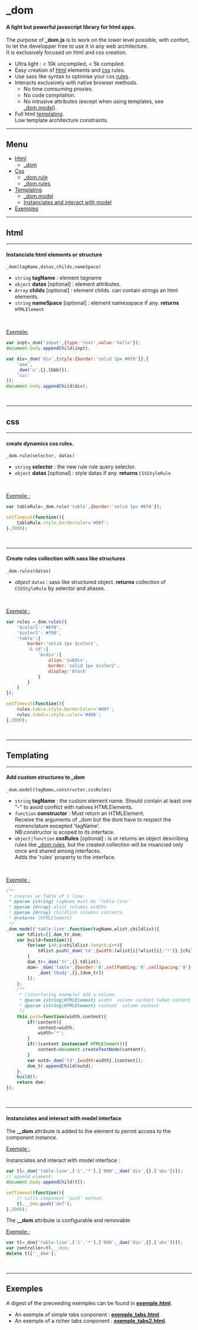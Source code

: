 

# _dom

#### A light but powerful javascript library for html apps.</br>

The purpose of **_dom.js** is to work on the lower level possible, with confort, to let the developper free to use it in any web architecture.<br/>
It is exclusively focused on html and css creation.

+ Ultra light : < 10k uncompiled, < 5k compiled.
+ Easy creation of [html](#tg_html) elements and [css](#tg_css) rules.
+ Use sass like syntax to optimise your css [rules](#_dom.rules).
+ Interacts exclusively with native browser methods.
	+ No time comsuming proxies.
	+ No code compilation.
	+ No intrusive attributes (except when using templates, see [_dom.model](#_dom.model)).
+ Full html [templating](#tg_temlating).<br/>
Low template architecture constraints.

<hr/>

## <a name="tg_menu"></a> Menu

+ [Html](#tg_html)
	+ [_dom](#_dom)
+ [Css](#tg_css)
	+ [_dom.rule](#_dom.rule)
	+ [_dom.rules](#_dom.rules)
+ [Templating](#tg_temlating)
	+ [_dom.model](#_dom.model)
	+ [Instanciates and interact with model](#tg_instanciate)
+ [Exemples](#tg_exemples)
<hr/>

## <a name="tg_html"></a> html

<hr/>

#### <a name="_dom"></a> Instanciate html elements or structure


`_dom(tagName,datas,childs,nameSpace)`
+ `string` **tagName** : element tagname
+ `object` **datas** [optional] : element attributes.
+ `Array` **childs** [optional] : element childs. can contain strings an html elements.
+ `string` **nameSpace** [optional] : element namesapace if any.
**returns** `HTMLElement`

<br/>

<u>Exemple:</u>
```javascript
var inpt=_dom('input',{type:'text',value:'hello'});
document.body.appendChild(inpt);

var div=_dom('div',{style:{border:'solid 1px #0f0'}},[
	'aaa',
	_dom('u',{},[bbb]}),
	'ccc'
]);
document.body.appendChild(div);
```
<br/>
<hr/>

## <a name="tg_css"></a> css

<hr/>

#### <a name="_dom.rule"></a> create dynamics css rules.

`_dom.rule(selector, datas)`
+ `string` **selector** : the new rule rule query selector.
+ `object` **datas** [optional] : style datas if any.
**returns** `CSSStyleRule`

<br/>

<u>Exemple :</u>

```javascript
var tableRule=_dom.rule('table',{border:'solid 1px #0f0'});

setTimeout(function(){
	tableRule.style.borderColor='#00f';
},2000);

```
<br/>
<hr/>

#### <a name="_dom.rules"></a> Create rules collection with sass like structures


`_dom.rules(datas)`
+ *object* `datas` : sass like structured object.
**returns** collection of `CSSStyleRule` by selector and aliases.

<br/>

<u>Exemple :</u>
```javascript
var rules =_dom.rules({
	'$color1':'#0f0',
	'$color2':'#f00',
	'table':{
		border:'solid 1px $color1',
		'& td':{
			'&>div':{
				alias:'subdiv',
				border:'solid 1px $color2',
				display:'block'
			}
		}
	}
});

setTimeout(function(){
	rules.table.style.borderColor='#00f';
	rules.subdiv.style.color='#d06';
},2000);

```

<br/>
<hr/>

## <a name="tg_temlating"></a> Templating

<hr/>

#### <a name="_dom.model"></a> Add custom structures to *_dom*

`_dom.model(tagName,constructor,cssRules)`
+ `string` **tagName** : the custom element name.
Should contain at least one "-" to avoid conflict with natives HTMLElements.
+ `function` **constructor** : Must return an HTMLElement.<br/>
Receive the arguments of _dom but the dont have to respect the nomenclature excepted 'tagName'.<br/>
NB:constructor is scoped to its interface.
+ `object|function` **cssRules** [optional] : is or returns an object describing rules like [_dom.rules](#_dom.rules),
but the created collection will be insancied only once and shared among interfaces.<br/>
Adds the 'rules' property to the interface.
<br/>

<u>Exemple :</u>


```javascript
/**
 * creates an Table of 1 line.
 * @param {string} tagName must be 'table-line'
 * @param {Array} wlist columns widths
 * @param {Array} childlist columns contents.
 * @returns {HTMLElement}
 */
_dom.model('table-line',function(tagName,wlist,childlist){
	var tdlist=[],dom_tr,dom;
	var build=function(){
		for(var i=0;i<childlist.length;i++){
			tdlist.push(_dom('td',{width:(wlist[i]?wlist[i]:'*')},[childlist[i]]));
		}
		dom_tr=_dom('tr',{},tdlist);
		dom= _dom('table',{border:'0',cellPadding:'0',cellSpacing:'0'},[
			_dom('tbody',{},[dom_tr])
		]);
	};
	/**
	 * (interfacing exemple) add a column.
	 * @param {string|HTMLElement} width  column content (when content is not set) or width
	 * @param {string|HTMLElement} content  column content
	 */
	this.push=function(width,content){
		if(!content){
			content=width;
			width='*';
		}
		if(!(content instanceof HTMLElement)){
			content=document.createTextNode(content);
		}
		var nutd=_dom('td',{width:width},[content]);
		dom_tr.appendChild(nutd);
	};
	build();
	return dom;
});

```

<br/>
<hr/>

#### <a name="tg_instanciate"></a> Instanciates and interact with model interface

The **__dom** attribute is added to the element to permit access to the component instance.

<u>Exemple :</u>

Instanciates and interact with model interface :

```javascript
var tl=_dom('table-line',['1','*'],['000',_dom('div',{},['abc'])]);
// append element.
document.body.appendChild(tl);

setTimeout(function(){
	// calls component 'push' method.
	tl.__dom.push('def');
},2000);

```
The **__dom** attribute is configurable and removable

<u>Exemple :</u>

```javascript
var tl=_dom('table-line',['1','*'],['000',_dom('div',{},['abc'])]);
var controller=tl.__dom;
delete tl['__dom'];
```



<br/>
<hr/>

## <a name="tg_exemples"></a> Exemples

A digest of the preceeding exemples can be found in **[exemple.html](exemples/exemple.html)**.

+ An exemple of simple tabs conponent : **[exemple_tabs.html](exemples/exemple_tabs.html)**.
+ An exemple of a richer tabs conponent : **[exemple_tabs2.html](exemples/exemple_tabs2.html)**.
